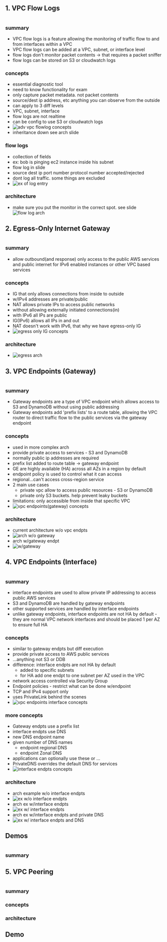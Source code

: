 ## 1. VPC Flow Logs

#

### summary

- VPC flow logs is a feature allowing the monitoring of traffic flow to and from interfaces within a VPC
- VPC flow logs can be added at a VPC, subnet, or interface level
- flow logs don't monitor packet contents -> that requires a packet sniffer
- flow logs can be stored on S3 or cloudwatch logs

### concepts

- essential diagnostic tool
- need to know functionality for exam
- only capture packet metadata. not packet contents
- source/dest ip address, etc anything you can observe from the outside
- can apply to 3 diff levels
- VPC, subnet, interface
- flow logs are not realtime
- can be config to use S3 or cloudwatch logs
- ![adv vpc flowlog concepts](img/advVPCflowlogconcepts.png)
- inheritance down see arch slide

### flow logs

- collection of fields
- ex: bob is pinging ec2 instance inside his subnet
- flow log in slide
- source dest ip port number protocol number accepted/rejected
- dont log all traffic. some things are excluded
- ![ex of log entry](img/advVPCflowlogentry.png)

### architecture

- make sure you put the monitor in the correct spot. see slide
  ![flow log arch](img/advVPCflowlogarch.png)

## 2. Egress-Only Internet Gateway

#

### summary

- allow outbound(and response) only access to the public AWS services and public internet for IPv6 enabled instances or other VPC based services

### concepts

- IG that only allows connections from inside to outside
- w/IPv4 addresses are private/public
- NAT allows private IPs to access public networks
- without allowing externally initiated connections(in)
- with IPv6 all IPs are public
- IG(IPv6) allows all IPs in and out
- NAT doesn't work with IPv6, that why we have egress-only IG
- ![egress only IG concepts](img/advVPCegressconcepts.png)

### architecture

- ![egress arch](img/advVPCegressarch.png)

## 3. VPC Endpoints (Gateway)

#

### summary

- Gateway endpoints are a type of VPC endpoint which allows access to S3 and DynamoDB without using public addressing
- Gateway endpoints add 'prefix lists' to a route table, allowing the VPC router to direct traffic flow to the public services via the gateway endpoint

### concepts

- used in more complex arch
- provide private access to services - S3 and DynamoDB
- normally public ip addresses are required
- prefix list added to route table -> gateway endpoint
- GE are highly available (HA) across all AZs in a region by default
- endpoint policy is used to control what it can access
- regional...can't access cross-region service
- 2 main use cases
  - private vpc allow to access public resources - S3 or DynamoDB
  - private only S3 buckets. help prevent leaky buckets
- limitations: only accessible from inside that specific VPC
- ![vpc endpoints(gateway) concepts](img/advVPCgwendpts.png)

### architecture

- current architecture w/o vpc endpts
- ![arch w/o gateway](img/advVPCendptsgwarch-old.png)
- arch w/gateway endpt
- ![w/gateway](img/advVPCendptsgw.png)

## 4. VPC Endpoints (Interface)

#

### summary

- interface endpoints are used to allow private IP addressing to access public AWS services
- S3 and DynamoDB are handled by gateway endpoints
- other supported services are handled by interface endpoints
- unlike gateway endpoints, interface endpoints are not HA by default - they are normal VPC network interfaces and should be placed 1 per AZ to ensure full HA

### concepts

- similar to gateway endpts but diff execution
- provide private access to AWS public services
- ...anything not S3 or DDB
- difference: interface endpts are not HA by default
  - added to specific subnets
  - for HA add one endpt to one subnet per AZ used in the VPC
- network access controlled via Security Group
- Endpoint policies - restrict what can be done w/endpoint
- TCP and IPv4 support only
- uses PrivateLink behind the scenes
- ![vpc endpoints interface concepts](img/advVPCendpts-interface.png)

### more concepts

- Gateway endpts use a prefix list
- interface endpts use DNS
- new DNS endpoint name
- given number of DNS names
  - endpoint regional DNS
  - endpoint Zonal DNS
- applications can optionally use these or ...
- PrivateDNS overrides the default DNS for services
- ![interface endpts concepts](img/advVPCinterfaceconcepts.png)

### architecture

- arch example w/o interface endpts
- ![ex w/o interface endpts](img/advVPCinterfacearch.png)
- arch ex w/interface endpts
- ![ex w/ interface endpts](img/advVPCwEndpts.png)
- arch ex w/interface endpts and private DNS
- ![ex w/ interface endpts and DNS](img/advVPCwEndptsDNS.png)

## Demos

#

### summary

## 5. VPC Peering

#

### summary

### concepts

### architecture

## Demo

#

